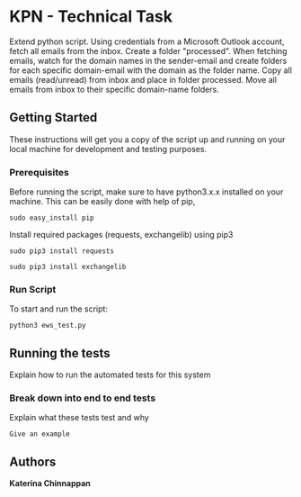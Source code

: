 # KPN - Technical Task

Extend python script. Using credentials from a Microsoft Outlook account, fetch all emails from the inbox. Create a folder "processed". When fetching emails, watch for the domain names in the sender-email and create folders for each specific domain-email with the domain as the folder name. Copy all emails (read/unread) from inbox and place in folder processed. Move all emails from inbox to their specific domain-name folders.

## Getting Started

These instructions will get you a copy of the script up and running on your local machine for development and testing purposes. 

### Prerequisites

Before running the script, make sure to have python3.x.x installed on your machine. This can be easily done with help of pip,

```
sudo easy_install pip
```

Install required packages (requests, exchangelib) using pip3
```
sudo pip3 install requests
```

```
sudo pip3 install exchangelib
```
### Run Script

To start and run the script:

```
python3 ews_test.py
```

## Running the tests

Explain how to run the automated tests for this system

### Break down into end to end tests

Explain what these tests test and why

```
Give an example
```

## Authors

**Katerina Chinnappan** 

